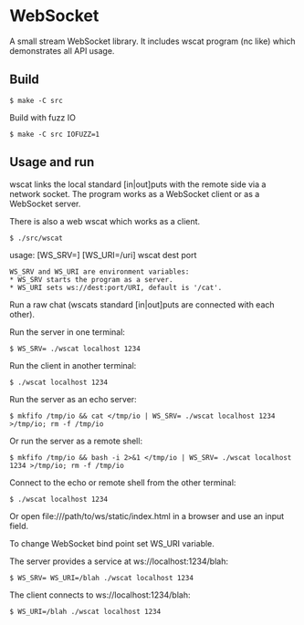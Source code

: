 # WebSocket

A small stream WebSocket library. It includes wscat program (nc like) which demonstrates all API usage.

## Build

```
$ make -C src
```

Build with fuzz IO

```
$ make -C src IOFUZZ=1
```

## Usage and run

wscat links the local standard [in|out]puts with the remote side via a network socket. The program works as a WebSocket client or as a WebSocket server.

There is also a web wscat which works as a client.

```
$ ./src/wscat
```

usage: [WS_SRV=] [WS_URI=/uri] wscat dest port

    WS_SRV and WS_URI are environment variables:
    * WS_SRV starts the program as a server.
    * WS_URI sets ws://dest:port/URI, default is '/cat'.

Run a raw chat (wscats standard [in|out]puts are connected with each other).

Run the server in one terminal:

```
$ WS_SRV= ./wscat localhost 1234
```

Run the client in another terminal:

```
$ ./wscat localhost 1234
```

Run the server as an echo server:

```
$ mkfifo /tmp/io && cat </tmp/io | WS_SRV= ./wscat localhost 1234 >/tmp/io; rm -f /tmp/io
```

Or run the server as a remote shell:

```
$ mkfifo /tmp/io && bash -i 2>&1 </tmp/io | WS_SRV= ./wscat localhost 1234 >/tmp/io; rm -f /tmp/io
```

Connect to the echo or remote shell from the other terminal:

```
$ ./wscat localhost 1234

```

Or open file:///path/to/ws/static/index.html in a browser and use an input field.


To change WebSocket bind point set WS_URI variable.

The server provides a service at ws://localhost:1234/blah:

```
$ WS_SRV= WS_URI=/blah ./wscat localhost 1234
```

The client connects to ws://localhost:1234/blah:

```
$ WS_URI=/blah ./wscat localhost 1234
```

